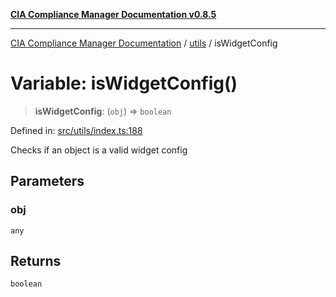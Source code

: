 [**CIA Compliance Manager Documentation v0.8.5**](../../README.md)

***

[CIA Compliance Manager Documentation](../../modules.md) / [utils](../README.md) / isWidgetConfig

# Variable: isWidgetConfig()

> **isWidgetConfig**: (`obj`) => `boolean`

Defined in: [src/utils/index.ts:188](https://github.com/Hack23/cia-compliance-manager/blob/3ae0301247f765ba03c8c0fe645db4718bb8af76/src/utils/index.ts#L188)

Checks if an object is a valid widget config

## Parameters

### obj

`any`

## Returns

`boolean`
